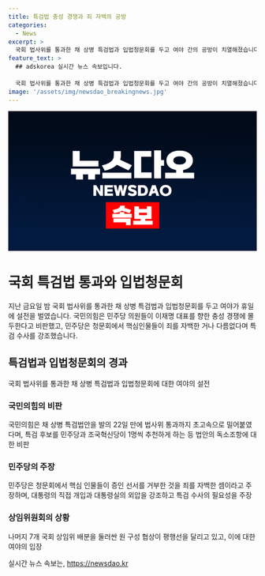 ```yaml
---
title: 특검법 충성 경쟁과 죄 자백의 공방
categories:
  - News
excerpt: >
  국회 법사위를 통과한 채 상병 특검법과 입법청문회를 두고 여야 간의 공방이 치열해졌습니다. 국민의힘은 특검법을 고속으로 밀어붙이고, 민주당은 특검 수사 필요성을 강조하며 입법청문회에서의 충실한 증언을 강조했습니다. 양당의 강경한 입장과 협상의 난제에 주목이 쏠리고 있습니다.
feature_text: >
  ## adskorea 실시간 뉴스 속보입니다.

  국회 법사위를 통과한 채 상병 특검법과 입법청문회를 두고 여야 간의 공방이 치열해졌습니다. 국민의힘은 특검법을 고속으로 밀어붙이고, 민주당은 특검 수사 필요성을 강조하며 입법청문회에서의 충실한 증언을 강조했습니다. 양당의 강경한 입장과 협상의 난제에 주목이 쏠리고 있습니다.
image: '/assets/img/newsdao_breakingnews.jpg'
---
```


<p><img src="/assets/img/newsdao_breakingnews.jpg" alt="adskorea 속보" /></p>

<h1>국회 특검법 통과와 입법청문회</h1>

<p data-ke-size="size16">지난 금요일 밤 국회 법사위를 통과한 채 상병 특검법과 입법청문회를 두고 여야가 휴일에 설전을 벌였습니다. 국민의힘은 민주당 의원들이 이재명 대표를 향한 충성 경쟁에 몰두한다고 비판했고, 민주당은 청문회에서 핵심인물들이 죄를 자백한 거나 다름없다며 특검 수사를 강조했습니다.</p>

<h2>특검법과 입법청문회의 경과</h2>

<p data-ke-size="size16">국회 법사위를 통과한 채 상병 특검법과 입법청문회에 대한 여야의 설전</p>

<h3>국민의힘의 비판</h3>

<p data-ke-size="size16">국민의힘은 채 상병 특검법안을 발의 22일 만에 법사위 통과까지 초고속으로 밀어붙였다며, 특검 후보를 민주당과 조국혁신당이 1명씩 추천하게 하는 등 법안의 독소조항에 대한 비판</p>

<h3>민주당의 주장</h3>

<p data-ke-size="size16">민주당은 청문회에서 핵심 인물들이 증인 선서를 거부한 것을 죄를 자백한 셈이라고 주장하며, 대통령의 직접 개입과 대통령실의 외압을 강조하고 특검 수사의 필요성을 주장</p>

<h3>상임위원회의 상황</h3>

<p data-ke-size="size16">나머지 7개 국회 상임위 배분을 둘러싼 원 구성 협상이 평행선을 달리고 있고, 이에 대한 여야의 입장</p>
실시간 뉴스 속보는, <a href="https://newsdao.kr" rel="dofollow">https://newsdao.kr</a>


